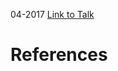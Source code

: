

04-2017
[Link to Talk](https://www.churchofjesuschrist.org/study/general-conference/2017/04/sunday-afternoon-session?lang=eng)



# References
